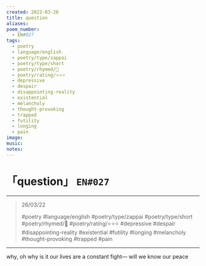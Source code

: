 ```yaml
---
created: 2022-03-26
title: question
aliases:
poem_number:
  - EN#027
tags:
  - poetry
  - language/english
  - poetry/type/zappai
  - poetry/type/short
  - poetry/rhymed/🔴
  - poetry/rating/⭐⭐⭐
  - depressive
  - despair
  - disappointing-reality
  - existential
  - melancholy
  - thought-provoking
  - trapped
  - futility
  - longing
  - pain
image:
music:
notes:
---
```

# 「question」 `EN#027`

---

> 26/03/22
> 
> #poetry 
> #language/english 
> #poetry/type/zappai #poetry/type/short 
> #poetry/rhymed/🔴 
> #poetry/rating/⭐⭐⭐ 
> #depressive #despair #disappointing-reality #existential #futility #longing #melancholy #thought-provoking #trapped #pain 

---

why, oh why is it
our lives are a constant fight—
will we know our peace